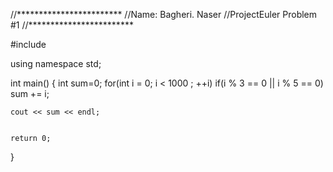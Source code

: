 //************************
//Name: Bagheri. Naser
//ProjectEuler Problem #1
//************************

#include <iostream>


using namespace std;

int main()
{
    int sum=0;
    for(int i = 0; i < 1000 ; ++i)
            if(i % 3 == 0 || i % 5 == 0) 
            sum += i;
    
    cout << sum << endl;
    
  
    return 0;
}
